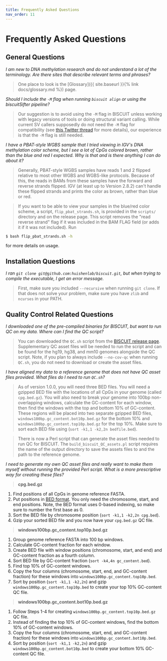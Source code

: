 ```yaml
---
title: Frequently Asked Questions
nav_order: 11
---
```


# Frequently Asked Questions

## General Questions

*I am new to DNA methylation research and do not understand a lot of the terminology. Are there sites that describe
relevant terms and phrases?*

> One place to look is the [Glossary]({{ site.baseurl }}{% link docs/glossary.md %}) page.

*Should I include the `-M` flag when running `biscuit align` or using the biscuitSifter pipeline?*

> Our suggestion is to avoid using the `-M` flag in BISCUIT unless working with legacy versions of tools or doing
structural variant calling. While current SV callers supposedly do not need the `-M` flag for compatibility (see
[this Twitter thread](https://twitter.com/biobenkj/status/1311660546232643584) for more details), our experience is that
the `-M` flag is still needed.

*I have a PBAT-style WGBS sample that I tried viewing in IGV's DNA methylation color scheme, but I see a lot of CpGs
colored brown, rather than the blue and red I expected. Why is that and is there anything I can do about it?*

> Generally, PBAT-style WGBS samples have reads 1 and 2 flipped relative to most other WGBS and WGBS-like protocols.
Because of this, the reads in BAMs from these samples have the forward and reverse strands flipped. IGV (at least up to
Version 2.8.2) can't handle these flipped strands and prints the color as brown, rather than blue or red.

> If you want to be able to view your samples in the blue/red color scheme, a script, `flip_pbat_strands.sh`, is
provided in the `scripts/` directory and on the release page. This script removes the "read reverse strand" flag if it
was included in the BAM FLAG field (or adds it if it was not included). Run
```bash
$ bash flip_pbat_strands.sh -h
```
for more details on usage.

## Installation Questions

*I ran `git clone git@github.com:huishenlab/biscuit.git`, but when trying to compile the executable, I get an error
message.*

> First, make sure you included `--recursive` when running `git clone`. If that does not solve your problem, make sure
you have `zlib` and `ncurses` in your PATH.

## Quality Control Related Questions

*I downloaded one of the pre-compiled binaries for BISCUIT, but want to run QC on my data. Where can I find the QC
script?*

> You can downloaded the `QC.sh` script from the
[BISCUIT release page](https://github.com/huishenlab/biscuit/releases/latest). Supplementary QC asset files will be
needed to run the script and can be found for the hg19, hg38, and mm10 genomes alongside the QC script. Note, if you
plan to always include `--no-cov-qc` when running `QC.sh`, you do not need to download or create the asset files.

*I have aligned my data to a reference genome that does not have QC asset files provided. What files do I need to run
`QC.sh`?*

> As of version 1.0.0, you will need three BED files. You will need a gzipped BED file with the locations of all
CpGs in your genome (called `cpg.bed.gz`). You will also need to break your genome into 100bp non-overlapping windows,
calculate the GC-content for each window, then find the windows with the top and bottom 10% of GC-content. These regions
will be placed into two separate gzipped BED files, `windows100bp.gc_content.bot10p.bed.gz` for the bottom 10% and
`windows100bp.gc_content.top10p.bed.gz` for the top 10%.  Make sure to sort each BED file using
(`sort -k1,1 -k2,2n bedfile.bed`).

> There is now a Perl script that can generate the asset files needed to run QC for BISCUIT. The
`build_biscuit_QC_assets.pl` script requires the name of the output directory to save the assets files to and the path
to the reference genome.

*I need to generate my own QC asset files and really want to make them myself without running the provided Perl script.
What is a more prescriptive way for creating these files?*

> **cpg.bed.gz**
  1. Find positions of all CpGs in genome reference FASTA.
  2. Put positions in
  [BED format](https://en.wikipedia.org/wiki/BED_(file_format)). You only need
  the chromosome, start, and end positions. Note, the BED format uses 0-based
  indexing, so make sure to number the first base as 0.
  3. Sort the BED file by chromosome position (`sort -k1,1 -k2,2n cpg.bed`).
  4. Gzip your sorted BED file and you now have your `cpg.bed.gz` QC file.

> **windows100bp.gc_content.top10p.bed.gz**
  1. Group genome reference FASTA into 100 bp windows.
  2. Calculate GC-content fraction for each window.
  3. Create BED file with window positions (chromosome, start, and end) and GC-content fraction as a fourth column.
  4. Sort BED file by GC-content fraction (`sort -k4,4n gc_content.bed`).
  5. Find top 10% of GC-content windows.
  6. Copy the four columns (chromosome, start, end, and GC-content fraction) for these windows into
  `windows100bp.gc_content.top10p.bed`.
  7. Sort by position (`sort -k1,1 -k2,2n`) and gzip `windows100bp.gc_content.top10p.bed` to create your top 10%
  GC-content QC file.

> **windows100bp.gc_content.bot10p.bed.gz**
  1. Follow Steps 1-4 for creating `windows100bp.gc_content.top10p.bed.gz` QC file.
  2. Instead of finding the top 10% of GC-content windows, find the bottom 10% of GC-content windows.
  3. Copy the four columns (chromosome, start, end, and GC-content fraction) for these windows into
  `windows100bp.gc_content.bot10p.bed`.
  4. Sort by position (`sort -k1,1 -k2,2n`) and gzip `windows100bp.gc_content.bot10p.bed` to create your bottom 10%
  GC-content QC file.
